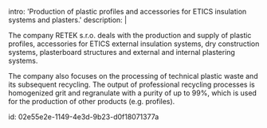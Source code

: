 intro: 'Production of plastic profiles and accessories for ETICS insulation systems and plasters.'
description: |
  <p>The company RETEK s.r.o. deals with the production and supply of plastic profiles, accessories for ETICS external insulation systems, dry construction systems, plasterboard structures and external and internal plastering systems.
  </p>
  <p>The company also focuses on the processing of technical plastic waste and its subsequent recycling. The output of professional recycling processes is homogenized grit and regranulate with a purity of up to 99%, which is used for the production of other products (e.g. profiles).
  </p>
  
id: 02e55e2e-1149-4e3d-9b23-d0f18071377a
